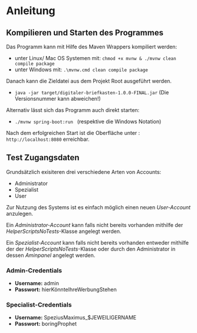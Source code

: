 # Anleitung

## Kompilieren und Starten des Programmes
Das Programm kann mit Hilfe des Maven Wrappers kompiliert werden:
- unter Linux/ Mac OS Systemen mit:
    ```chmod +x mvnw & ./mvnw clean compile package```
- unter Windows mit: 
    ```.\mvnw.cmd clean compile package  ```

Danach kann die Zieldatei aus dem Projekt Root ausgeführt werden.
- ```java -jar target/digitaler-briefkasten-1.0.0-FINAL.jar``` (Die Versionsnummer kann abweichen!)

Alternativ lässt sich das Programm auch direkt starten:
- ```./mvnw spring-boot:run ``` (respektive die Windows Notation)

Nach dem erfolgreichen Start ist die Oberfläche unter :
````http://localhost:8080```` erreichbar.

## Test Zugangsdaten
Grundsätzlich exisiteren drei verschiedene Arten von Accounts:
- Administrator
- Spezialist
- User

Zur Nutzung des Systems ist es einfach möglich einen neuen *User-Account* anzulegen.

Ein *Administrator-Account* kann falls nicht bereits vorhanden mithilfe der *HelperScriptsNoTests*-Klasse angelegt werden.

Ein *Spezialist-Account* kann falls nicht bereits vorhanden entweder mithilfe der der *HelperScriptsNoTests*-Klasse oder durch den Administrator in dessen *Aminpanel* angelegt werden. 
 
### Admin-Credentials 
- **Username:** admin
- **Passwort:** hierKönnteIhreWerbungStehen

### Specialist-Credentials 
- **Username:** SpeziusMaximus_$JEWEILIGERNAME
- **Passwort:** boringProphet
